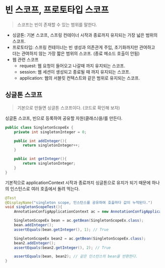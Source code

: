 # 빈 스코프, 프로토타입 스코프
> 스코프는 빈이 존재할 수 있는 범위를 말한다.

* 싱글톤: 기본 스코프, 스프링 컨테이너 시작과 종료까지 유지되는 가장 넓은 범위의 스코프.
* 프로토타입: 스프링 컨테이너는 빈 생성과 의존관게 주입, 초기화까지만 관여하고 더는 관여하지 않는 가장 짧은 범위의 스코프. (종료 메소드 호출이 안됨)
* 웹 관련 스코프
  * request: 웹 요청이 들어오고 나갈때 까지 유지되는 스코프.
  * session: 웹 세션이 생성되고 종료될 때 까지 유지되는 스코프.
  * application: 웹의 서블릿 컨텍스트와 같은 범위로 유지되는 스코프.

## 싱글톤 스코프
> 기본으로 만들면 싱글톤 스코프이다. (코드로 확인해 보자)

싱글톤 스코프, 빈으로 등록하여 공유할 자원(클래스)을/를 만든다.
```java
public class SingletonScopeEx {
    private int singletonInteger = 0;

    public int addInteger(){
        return singletonInteger++;
    }

    public int getInteger(){
        return singletonInteger;
    }
}
```

기본적으로 applicationContext 시작과 종료까지 싱글톤으로 유지가 되기 때문에 하나의 인스턴스로 여러 호출에서 돌려 먹는다.
```java
@Test
@DisplayName("singleton scope, 인스턴스를 공유하여 호출마다 값이 누적된다.")
void singletonScopeTest(){
    AnnotationConfigApplicationContext ac = new AnnotationConfigApplicationContext(SingletonScopeEx.class);

    SingletonScopeEx bean = ac.getBean(SingletonScopeEx.class);
    bean.addInteger();
    assertEquals(bean.getInteger(), 1); // True

    SingletonScopeEx bean2 = ac.getBean(SingletonScopeEx.class);
    bean2.addInteger();
    assertEquals(bean2.getInteger(), 2); // True

    assertEquals(bean, bean2); // 같은 인스턴스의 bean을 반환한다.
}
```
